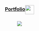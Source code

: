 <h3 align="center"><a href="https://fabian-martinez1.github.io/" target="_blank">Portfolio</a><img src="https://user-images.githubusercontent.com/55964635/133448364-b43ed26d-b465-4a0a-ae59-7701d54b4966.gif" width="30" align="center"> </h3> 
<h3 align="center">
<img src="https://media.giphy.com/media/Wqg8AyunU6jciIccTf/giphy.gif?cid=790b761134e9f6a5bde14f5ef4800e77ba1cc681868271aa&rid=giphy.gif&ct=g"/>
</h3> 

